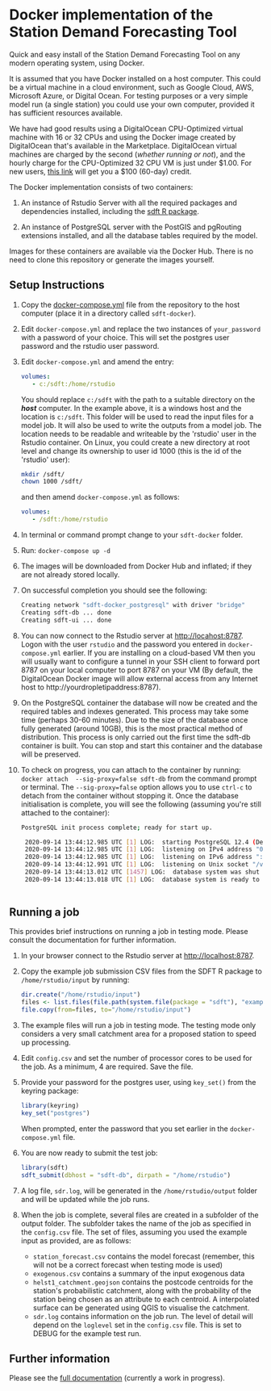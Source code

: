 # Docker implementation of the Station Demand Forecasting Tool

Quick and easy install of the Station Demand Forecasting Tool on any modern operating system, using Docker.

It is assumed that you have Docker installed on a host computer. This could be a virtual machine in a cloud environment, such as Google Cloud, AWS, Microsoft Azure, or Digital Ocean. For testing purposes or a very simple model run (a single station) you could use your own computer, provided it has sufficient resources available. 

We have had good results using a DigitalOcean CPU-Optimized virtual machine with 16 or 32 CPUs and using the Docker image created by DigitalOcean that's available in the Marketplace. DigitalOcean virtual machines are charged by the second (*whether running or not*), and the hourly charge for the CPU-Optimized 32 CPU VM is just under $1.00. For new users, [this link](https://m.do.co/c/86d69abc23ef) will get you a $100 (60-day) credit.

The Docker implementation consists of two containers:

1. An instance of Rstudio Server with all the required packages and dependencies installed, including the [sdft R package](https://github.com/station-demand-forecasting-tool/sdft).

2. An instance of PostgreSQL server with the PostGIS and pgRouting extensions installed, and all the database tables required by the model.

Images for these containers are available via the Docker Hub. There is no need to clone this repository or generate the images yourself.

## Setup Instructions

1. Copy the [docker-compose.yml](https://raw.githubusercontent.com/station-demand-forecasting-tool/sdft-docker/master/docker-compose.yml) file from the repository to the host computer (place it in a directory called `sdft-docker`). 

2. Edit `docker-compose.yml` and replace the two instances of `your_password` with a password of your choice. This will set the postgres user password and the rstudio user password.

3. Edit `docker-compose.yml` and amend the entry:  

   ```yaml
   volumes:
      - c:/sdft:/home/rstudio
   ```

   You should replace `c:/sdft` with the path to a suitable directory on the ***host*** computer. In the example above, it is a windows host and the location is `c:/sdft`. This folder will be used to read the input files for a model job. It will also be used to write the outputs from a model job. The location needs to be readable and writeable by the 'rstudio' user in the Rstudio container. On Linux, you could create a new directory at root level and change its ownership to user id 1000 (this is the id of the 'rstudio' user):
   
   ```bash
   mkdir /sdft/
   chown 1000 /sdft/
   ```
   and then amend `docker-compose.yml` as follows:
   
   ```yaml
   volumes:
      - /sdft:/home/rstudio
   ```

3. In terminal or command prompt change to your `sdft-docker` folder.

4. Run: `docker-compose up -d`

5. The images will be downloaded from Docker Hub and inflated; if they are not already stored locally.

6. On successful completion you should see the following:  

   ```bash
   Creating network "sdft-docker_postgresql" with driver "bridge"
   Creating sdft-db ... done
   Creating sdft-ui ... done
   ```

7. You can now connect to the Rstudio server at [http://locahost:8787](http://localhost:8787). Logon with the user `rstudio` and the password you entered in `docker-compose.yml` earlier. If you are installing on a cloud-based VM then you will usually want to configure a tunnel in your SSH client to forward port 8787 on your local computer to port 8787 on your VM (By default, the DigitalOcean Docker image will allow external access from any Internet host to http://yourdropletipaddress:8787). 

8. On the PostgreSQL container the database will now be created and the required tables and indexes generated. This process may take some time (perhaps 30-60 minutes). Due to the size of the database once fully generated (around 10GB), this is the most practical method of distribution. This process is only carried out the first time the sdft-db container is built. You can stop and start this container and the database will be preserved.

9. To check on progress, you can attach to the container by running: `docker attach  --sig-proxy=false sdft-db` from the command prompt or terminal. The `--sig-proxy=false` option allows you to use `ctrl-c` to detach from the container without stopping it. Once the database initialisation is complete, you will see the following (assuming you're still attached to the container):

   ```bash
   PostgreSQL init process complete; ready for start up.

    2020-09-14 13:44:12.985 UTC [1] LOG:  starting PostgreSQL 12.4 (Debian 12.4-1.pgdg100+1) on x86_64-pc-linux-gnu, compiled by gcc (Debian 8.3.0-6) 8.3.0, 64-bit
    2020-09-14 13:44:12.985 UTC [1] LOG:  listening on IPv4 address "0.0.0.0", port 5432
    2020-09-14 13:44:12.985 UTC [1] LOG:  listening on IPv6 address "::", port 5432
    2020-09-14 13:44:12.991 UTC [1] LOG:  listening on Unix socket "/var/run/postgresql/.s.PGSQL.5432"
    2020-09-14 13:44:13.012 UTC [1457] LOG:  database system was shut down at 2020-09-14 13:44:12 UTC
    2020-09-14 13:44:13.018 UTC [1] LOG:  database system is ready to accept connections
    
   ```


## Running a job

This provides brief instructions on running a job in testing mode. Please consult the documentation for further information.

1. In your browser connect to the Rstudio server at [http://localhost:8787](http://localhost:8787).

2. Copy the example job submission CSV files from the SDFT R package to `/home/rstudio/input` by running:
   
   ```r
   dir.create("/home/rstudio/input")
   files <- list.files(file.path(system.file(package = "sdft"), "example_input"), full.names = TRUE)
   file.copy(from=files, to="/home/rstudio/input")
   ```

3. The example files will run a job in testing mode. The testing mode only considers a very small catchment area for a proposed station to speed up processing.

4. Edit `config.csv` and set the number of processor cores to be used for the job. As a minimum, 4 are required. Save the file.

5. Provide your password for the postgres user, using `key_set()` from the keyring package: 
   
   ```r
   library(keyring)
   key_set("postgres")
   ```
   
   When prompted, enter the password that you set earlier in the `docker-compose.yml` file.
   
6. You are now ready to submit the test job:

   ```r
   library(sdft)
   sdft_submit(dbhost = "sdft-db", dirpath = "/home/rstudio")
   ```
   
7. A log file, `sdr.log`, will be generated in the `/home/rstudio/output` folder and will be updated while the job runs.

8. When the job is complete, several files are created in a subfolder of the output folder. The subfolder takes the name of the job as specified in the `config.csv` file. The set of files, assuming you used the example input as provided, are as follows:
   
   * `station_forecast.csv` contains the model forecast (remember, this will not be a correct forecast when testing mode is used)
   * `exogenous.csv` contains a summary of the input exogenous data
   * `helst1_catchment.geojson` contains the postcode centroids for the station's probabilistic catchment, along with the probability of the station being chosen as an attribute to each centroid. A interpolated surface can be generated using QGIS to visualise the catchment.
   * `sdr.log` contains information on the job run. The level of detail will depend on the `loglevel` set in the `config.csv` file. This is set to DEBUG for the example test run.
   
## Further information

Please see the [full documentation](https://www.stationdemand.org.uk) (currently a work in progress).
